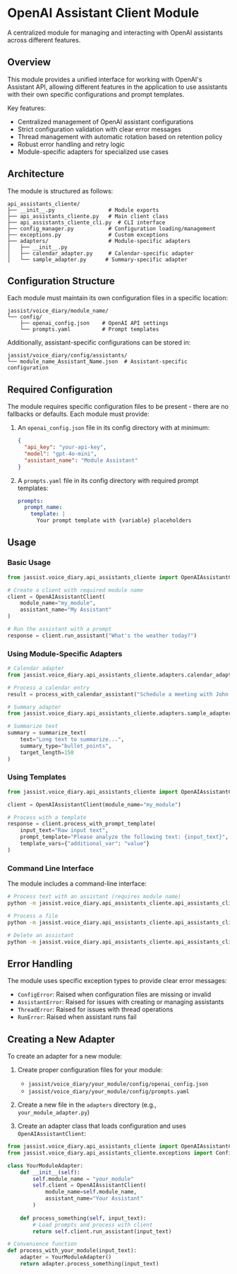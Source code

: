 # OpenAI Assistant Client Module

A centralized module for managing and interacting with OpenAI assistants across different features.

## Overview

This module provides a unified interface for working with OpenAI's Assistant API, allowing different features in the application to use assistants with their own specific configurations and prompt templates.

Key features:
- Centralized management of OpenAI assistant configurations
- Strict configuration validation with clear error messages
- Thread management with automatic rotation based on retention policy
- Robust error handling and retry logic
- Module-specific adapters for specialized use cases

## Architecture

The module is structured as follows:

```
api_assistants_cliente/
├── __init__.py                 # Module exports
├── api_assistants_cliente.py   # Main client class
├── api_assistants_cliente_cli.py  # CLI interface
├── config_manager.py           # Configuration loading/management
├── exceptions.py               # Custom exceptions
├── adapters/                   # Module-specific adapters
│   ├── __init__.py
│   ├── calendar_adapter.py     # Calendar-specific adapter
│   └── sample_adapter.py      # Summary-specific adapter
```

## Configuration Structure

Each module must maintain its own configuration files in a specific location:

```
jassist/voice_diary/module_name/
└── config/
    ├── openai_config.json    # OpenAI API settings
    └── prompts.yaml          # Prompt templates
```

Additionally, assistant-specific configurations can be stored in:

```
jassist/voice_diary/config/assistants/
└── module_name_Assistant_Name.json  # Assistant-specific configuration
```

## Required Configuration

The module requires specific configuration files to be present - there are no fallbacks or defaults. Each module must provide:

1. An `openai_config.json` file in its config directory with at minimum:
   ```json
   {
     "api_key": "your-api-key",
     "model": "gpt-4o-mini",
     "assistant_name": "Module Assistant"
   }
   ```

2. A `prompts.yaml` file in its config directory with required prompt templates:
   ```yaml
   prompts:
     prompt_name:
       template: |
         Your prompt template with {variable} placeholders
   ```

## Usage

### Basic Usage

```python
from jassist.voice_diary.api_assistants_cliente import OpenAIAssistantClient

# Create a client with required module name
client = OpenAIAssistantClient(
    module_name="my_module",
    assistant_name="My Assistant" 
)

# Run the assistant with a prompt
response = client.run_assistant("What's the weather today?")
```

### Using Module-Specific Adapters

```python
# Calendar adapter
from jassist.voice_diary.api_assistants_cliente.adapters.calendar_adapter import process_with_calendar_assistant

# Process a calendar entry
result = process_with_calendar_assistant("Schedule a meeting with John tomorrow at 3pm")

# Summary adapter
from jassist.voice_diary.api_assistants_cliente.adapters.sample_adapter import summarize_text

# Summarize text
summary = summarize_text(
    text="Long text to summarize...",
    summary_type="bullet_points",
    target_length=150
)
```

### Using Templates

```python
from jassist.voice_diary.api_assistants_cliente import OpenAIAssistantClient

client = OpenAIAssistantClient(module_name="my_module")

# Process with a template
response = client.process_with_prompt_template(
    input_text="Raw input text",
    prompt_template="Please analyze the following text: {input_text}",
    template_vars={"additional_var": "value"}
)
```

### Command Line Interface

The module includes a command-line interface:

```bash
# Process text with an assistant (requires module name)
python -m jassist.voice_diary.api_assistants_cliente.api_assistants_cliente_cli process "Text to process" --module calendar

# Process a file
python -m jassist.voice_diary.api_assistants_cliente.api_assistants_cliente_cli process input.txt --file --output result.txt --module calendar

# Delete an assistant
python -m jassist.voice_diary.api_assistants_cliente.api_assistants_cliente_cli delete --module calendar
```

## Error Handling

The module uses specific exception types to provide clear error messages:

- `ConfigError`: Raised when configuration files are missing or invalid
- `AssistantError`: Raised for issues with creating or managing assistants
- `ThreadError`: Raised for issues with thread operations
- `RunError`: Raised when assistant runs fail

## Creating a New Adapter

To create an adapter for a new module:

1. Create proper configuration files for your module:
   - `jassist/voice_diary/your_module/config/openai_config.json`
   - `jassist/voice_diary/your_module/config/prompts.yaml`

2. Create a new file in the `adapters` directory (e.g., `your_module_adapter.py`)

3. Create an adapter class that loads configuration and uses `OpenAIAssistantClient`:

```python
from jassist.voice_diary.api_assistants_cliente import OpenAIAssistantClient
from jassist.voice_diary.api_assistants_cliente.exceptions import ConfigError

class YourModuleAdapter:
    def __init__(self):
        self.module_name = "your_module"
        self.client = OpenAIAssistantClient(
            module_name=self.module_name,
            assistant_name="Your Assistant"
        )
    
    def process_something(self, input_text):
        # Load prompts and process with client
        return self.client.run_assistant(input_text)

# Convenience function
def process_with_your_module(input_text):
    adapter = YourModuleAdapter()
    return adapter.process_something(input_text)
``` 